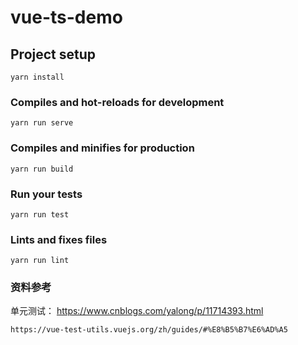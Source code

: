 <!--
 * @Author: XueBaBa
 * @Description: 文件描述~
 * @Date: 2020-11-25 11:39:42
 * @LastEditTime: 2020-12-03 19:35:31
 * @LastEditors: Do not edit
 * @FilePath: /vue-ts-demo/README.md
-->
# vue-ts-demo

## Project setup
```
yarn install
```

### Compiles and hot-reloads for development
```
yarn run serve
```

### Compiles and minifies for production
```
yarn run build
```

### Run your tests
```
yarn run test
```

### Lints and fixes files
```
yarn run lint
```

### 资料参考

单元测试：
    https://www.cnblogs.com/yalong/p/11714393.html

    https://vue-test-utils.vuejs.org/zh/guides/#%E8%B5%B7%E6%AD%A5
    
